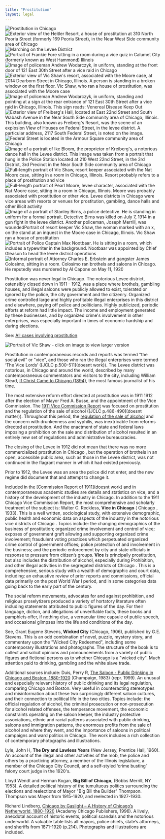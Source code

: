 ```yaml
---
title: "Prostitution"
layout: legal
---
```


![Prostitution in Chicago](/static/img/legal/prostitution/prostitution.jpg)
![Exterior view of the Heitler Resort, a house of prostitution at 310 North Peoria Street (formerly 169 Peoria Street), in the Near West Side community area of Chicago](/static/img/legal/prostitution/heitler.jpg)
![Marching on the Levee District](/static/img/legal/prostitution/levee_district.jpg)
![Portrait of Frankie Fore sitting in a room during a vice quiz in Calumet City (formerly known as West Hammond) Illinois](/static/img/legal/prostitution/fore.jpg)
![Image of policeman Andrew Wodarczyk, in uniform, standing at the front door of 121 East 30th Street after a vice raid in Chicago](/static/img/legal/prostitution/wodarczyk.jpg)
![Exterior view of Vic Shaw's resort, associated with the Moore case, at 2014 Dearborn Street in Chicago, Illinois. A person is standing in a broken window on the first floor. Vic Shaw, who ran a house of prostitution, was associated with the Moore case](/static/img/legal/prostitution/vic_shaw_resort.jpg)
![Image of policeman Andrew Wodarczyk, in uniform, standing and pointing at a sign at the rear entrance of 121 East 30th Street after a vice raid in Chicago, Illinois. This sign reads: Venereal Disease Keep Out](/static/img/legal/prostitution/woarczyk_sign.jpg)
![Exterior view of Freiberg's Hall, located at East 22nd Street and South Wabash Avenue in the Near South Side community area of Chicago, Illinois. This building, also known as Freiberg's Resort, was the scene of an explosion View of Houses on Federal Street, in the levee district. A particular address, 2117 South Federal Street, is noted on the image.](/static/img/legal/prostitution/freiberg.jpg)
![Federal Street is located in the Armour Square community area of Chicago](/static/img/legal/prostitution/south_federal.jpg)
![Image of a portrait of Ike Bloom, the proprietor of Kreiberg's, a notorious dance hall in the Levee district. This image was taken from a portrait that hung in the Police Station located at 210 West 22nd Street, in the 3rd District, 3rd Precinct in the Near South Side community area of Chicago](/static/img/legal/prostitution/bloom.jpg)
![Full-length portrait of Vic Shaw, resort keeper associated with the Nat Moore case, sitting in a room in Chicago, Illinois. Resort probably refers to a place of prostitution and vice](/static/img/legal/prostitution/vic_shaw.jpg)
![Full-length portrait of Pearl Moore, levee character, associated with the Nat Moore case, sitting in a room in Chicago, Illinois. Moore was probably associated with prostitution or other vice. Levee districts in Chicago were vice areas with resorts or venues for prostitution, gambling, dance halls and other illicit activity](/static/img/legal/prostitution/moore.jpg)
![Image of a portrait of Stanley Birns, a police detective. He is standing in uniform for a formal portrait. Detective Birns was killed on July 7, 1914 in a gun fight in the levee district. Another policeman, Joseph Merrill, was woundedPortrait of resort keeper Vic Shaw, the woman marked with an x, on the stand at an inquest in the Moore case in Chicago, Illinois. Vic Shaw ran a house of prostitution](/static/img/legal/prostitution/birns.jpg)
![Portrait of Police Captain Max Nootbaar. He is sitting in a room, which includes a typewriter in the background. Nootbaar was appointed by Chief Gleason to head the levee district operations](/static/img/legal/prostitution/vic_shaw_inquest.jpg)
![Informal portrait of Attorney Charles E. Erbstein and gangster James Colosimo, sitting in a room. Colosimo ran brothels and saloons in Chicago. He reputedly was murdered by Al Capone on May 11, 1920](/static/img/legal/prostitution/colosimo.jpg)

Prostitution was never legal in Chicago. The notorious Levee district, ostensibly closed down in 1911 - 1912, was a place where brothels, gambling houses, and illegal saloons were publicly allowed to exist, tolerated or ignored by the police, the city government and the citizenry. Organized crime controlled large and highly profitable illegal enterprises in this district and elsewhere, paying off police and politicians. Highly publicized, periodic efforts at reform had little impact. The income and employment generated by these businesses, and by organized crime's involvement in other enterprises, was especially important in times of economic hardship and during elections.

See: [All cases involving prostitution](/database/?backToResults=1&voccup=53&page=1)

![Portrait of Vic Shaw - click on image to view larger version](/static/img/legal/prostitution/prostitution2.jpg)

Prostitution in contemporaneous records and reports was termed "the social evil" or "vice", and those who ran the illegal enterprises were termed ‘The Vice Lords’ ([JCLC p.500-511](doesnt work)). The Levee district was notorious, in Chicago and around the world, described by many contemporaneous commentators and visitors to the city, including William Stead, [If Christ Came to Chicago (1894)](/pubs/ICCTC/), the most famous journalist of his time.

The most extensive reform effort directed at prostitution was in 1911 1912 after the election of Mayor Fred A. Busse, and the appointment of the Vice Commission. The [1911 Vice Commission Report](/pubs/vice/) was focused on prostitution and the regulation of the sale of alcohol ([JCLC p.486-490](doesnt matter)). Throughout this period, the [regulation of the sale of alcohol](/historical/movements/prohibition/) and the concern with drunkenness and syphilis, was inextricable from reforms directed at prostitution. And the enactment of state and federal laws imposing a prohibition on the sale and distribution of alcohol resulted in an entirely new set of regulations and administrative bureaucracies.

The closing of the Levee in 1912 did not mean that there was no more commercialized prostitution in Chicago , but the operation of brothels in an open, accessible public area, such as those in the Levee district, was not continued in the flagrant manner in which it had existed previously.

Prior to 1912, the Levee was an area the police did not enter, and the new regime did document that and attempt to change it.

Included in the [Commission Report of 1911](doesnt work) and in contemporaneous academic studies are details and statistics on vice, and a history of the development of the industry in Chicago. In addition to the 1911 Chicago Vice Commission Report, the most comprehensive and scholarly treatment of the subject is: Walter C. Reckless, __Vice in Chicago__ ( Chicago , 1933). This is a well written, sociological study, with extensive demographic, public health and economic data on aspects of the industry in the notorious vice districts of Chicago . Topics include: the changing demographics of the business of prostitution; organized crime involvement and control of vice; exposes of government graft allowing and supporting organized crime involvement; fraudulent voting practices which perpetuated organized crime control of government offices; police protection of and involvement in the business; and the periodic enforcement by city and state officials in response to pressure from citizen’s groups. __Vice__ is principally prostitution, but also includes the distribution of alcohol, especially during Prohibition, and other illegal activities in the segregated districts of Chicago . This is a comprehensive, serious study with a wealth of demographic and court data, including: an exhaustive review of prior reports and commissions, official data primarily on the post World War I period, and in some categories data going back to the early part of the century.

The social reform movements, advocates for and against prohibition, and religious proselytizers produced a variety of hortatory literature often including statements attributed to public figures of the day. For their language, diction, and allegations of unverifiable facts, these books and pamphlets offer, if nothing else, a vernacular time capsule of public speech, and occasional glimpses into the life and conditions of the day.

See, Grant Eugene Stevens, __Wicked City__ (Chicago, 1906), published by G.E. Stevens. This is an odd combination of novel, puzzle, mystery story, and commentary upon the "Wicked City Redeemed", including some contemporary illustrations and photographs. The structure of the book is to collect and solicit opinions and pronouncements from a variety of public figures and fictional persons as to whether Chicago is a "wicked city". Much attention paid to drinking, gambling and the white slave trade.

Additional sources include:
   Duis, Perry R, [The Saloon - Public Drinking in Chicago and Boston, 1880-1920](https://www.amazon.com/exec/obidos/tg/detail/-/0252067819/qid=1086274147/sr=1-1/ref=sr_1_1/104-5698753-1575148?v=glance&s=books) (Champaign, 1983) (repr. 1999). An unusual and especially relevant history of public drinking and its legal regulation, comparing Chicago and Boston. Very useful in counteracting stereotypes and misinformation about these two surprisingly different saloon cultures, and their connection to political life in the two cities. Topics include: the official regulation of alcohol, the criminal prosecution or non-prosecution for alcohol related offenses, the temperance movement, the economic constraints operating on the saloon keeper, the industry protective associations, ethnic and racial patterns associated with public drinking, saloons and immigration patterns, the enormous profits from the sale of alcohol and where they went, and the importance of saloons in political campaigns and ward politics in Chicago. The work includes a rich collection of contemporary photographs and illustrations.

   Lyle, John H, __The Dry and Lawless Years__ (New Jersey, Prentice Hall, 1960). An account of the illegal and other activities of the mob, the police and others by a practicing attorney, a member of the Illinois legislature, a member of the Chicago City Council, and a self-styled ‘crime busting’ felony court judge in the 1920's.

   Lloyd Wendt and Herman Kogan, __Big Bill of Chicago__, (Bobbs Merrill, NY 1953). A detailed political history of the tumultuous politics surrounding the elections and reelections of Mayor "Big Bill the Builder" Thompson. Thompson was Mayor from 1915-1920, and reelected in 1927-1930.

   Richard Lindberg, [Chicago by Gaslight – A History of Chicago’s Netherworld, 1880-1920](https://www.amazon.com/exec/obidos/tg/detail/-/0897334213/qid=1086274256/sr=1-1/ref=sr_1_1/104-5698753-1575148?v=glance&s=books) (Academy Chicago Publishers, 1996). A lively, anecdotal account of historic events, political scandals and the notorious underworld. A valuable table lists all mayors, police chiefs, state’s attorneys, and sheriffs from 1871-1920 (p.214). Photographs and illustrations are included.
